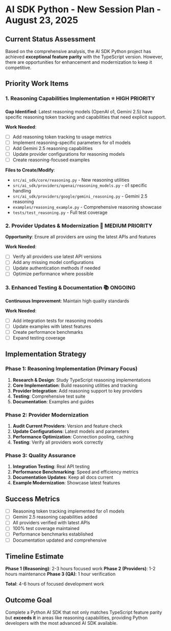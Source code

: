 # AI SDK Python - New Session Plan - August 23, 2025

## Current Status Assessment

Based on the comprehensive analysis, the AI SDK Python project has achieved **exceptional feature parity** with the TypeScript version. However, there are opportunities for enhancement and modernization to keep it competitive.

## Priority Work Items

### 1. Reasoning Capabilities Implementation ⭐ HIGH PRIORITY
**Gap Identified**: Latest reasoning models (OpenAI o1, Gemini 2.5) have specific reasoning token tracking and capabilities that need explicit support.

**Work Needed**:
- [ ] Add reasoning token tracking to usage metrics
- [ ] Implement reasoning-specific parameters for o1 models
- [ ] Add Gemini 2.5 reasoning capabilities
- [ ] Update provider configurations for reasoning models
- [ ] Create reasoning-focused examples

**Files to Create/Modify**:
- `src/ai_sdk/core/reasoning.py` - New reasoning utilities
- `src/ai_sdk/providers/openai/reasoning_models.py` - o1 specific handling
- `src/ai_sdk/providers/google/gemini_reasoning.py` - Gemini 2.5 reasoning
- `examples/reasoning_example.py` - Comprehensive reasoning showcase
- `tests/test_reasoning.py` - Full test coverage

### 2. Provider Updates & Modernization 🔄 MEDIUM PRIORITY
**Opportunity**: Ensure all providers are using the latest APIs and features

**Work Needed**:
- [ ] Verify all providers use latest API versions
- [ ] Add any missing model configurations
- [ ] Update authentication methods if needed
- [ ] Optimize performance where possible

### 3. Enhanced Testing & Documentation 📚 ONGOING
**Continuous Improvement**: Maintain high quality standards

**Work Needed**:
- [ ] Add integration tests for reasoning models
- [ ] Update examples with latest features
- [ ] Create performance benchmarks
- [ ] Expand testing coverage

## Implementation Strategy

### Phase 1: Reasoning Implementation (Primary Focus)
1. **Research & Design**: Study TypeScript reasoning implementations
2. **Core Implementation**: Build reasoning utilities and tracking
3. **Provider Integration**: Add reasoning support to key providers
4. **Testing**: Comprehensive test suite
5. **Documentation**: Examples and guides

### Phase 2: Provider Modernization
1. **Audit Current Providers**: Version and feature check
2. **Update Configurations**: Latest models and parameters  
3. **Performance Optimization**: Connection pooling, caching
4. **Testing**: Verify all providers work correctly

### Phase 3: Quality Assurance
1. **Integration Testing**: Real API testing
2. **Performance Benchmarking**: Speed and efficiency metrics
3. **Documentation Updates**: Keep all docs current
4. **Example Modernization**: Showcase latest features

## Success Metrics

- [ ] Reasoning token tracking implemented for o1 models
- [ ] Gemini 2.5 reasoning capabilities added
- [ ] All providers verified with latest APIs
- [ ] 100% test coverage maintained
- [ ] Performance benchmarks established
- [ ] Documentation updated and comprehensive

## Timeline Estimate

**Phase 1 (Reasoning)**: 2-3 hours focused work
**Phase 2 (Providers)**: 1-2 hours maintenance
**Phase 3 (QA)**: 1 hour verification

**Total**: 4-6 hours of focused development work

## Outcome Goal

Complete a Python AI SDK that not only matches TypeScript feature parity but **exceeds it** in areas like reasoning capabilities, providing Python developers with the most advanced AI SDK available.